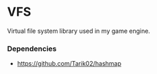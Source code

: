 # VFS
Virtual file system library used in my game engine.

### Dependencies
 - https://github.com/Tarik02/hashmap
